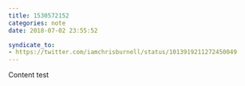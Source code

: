 ```yaml
---
title: 1530572152
categories: note
date: 2018-07-02 23:55:52

syndicate_to:
- https://twitter.com/iamchrisburnell/status/1013919211272450049
---
```


Content test

